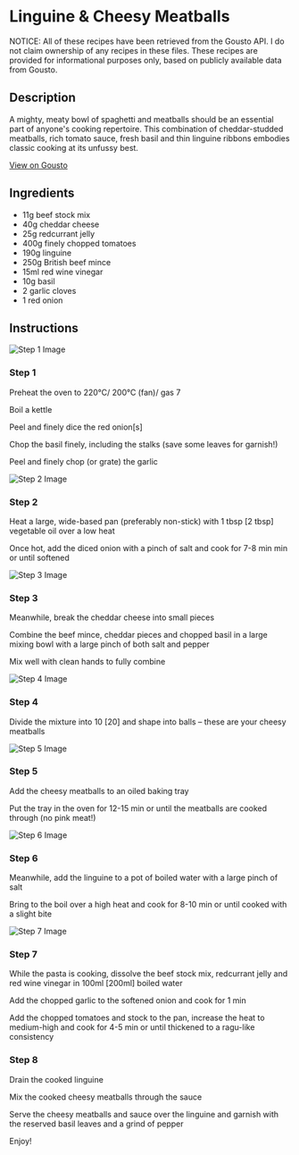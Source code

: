 # Linguine & Cheesy Meatballs

NOTICE: All of these recipes have been retrieved from the Gousto API. I do not claim ownership of any recipes in these files. These recipes are provided for informational purposes only, based on publicly available data from Gousto.

## Description

A mighty, meaty bowl of spaghetti and meatballs should be an essential part of anyone's cooking repertoire. This combination of cheddar-studded meatballs, rich tomato sauce, fresh basil and thin linguine ribbons embodies classic cooking at its unfussy best. 

[View on Gousto](https://www.gousto.co.uk/recipes/cookbook/spaghetti-cheesy-meatballs)

## Ingredients

- 11g beef stock mix
- 40g cheddar cheese
- 25g redcurrant jelly 
- 400g finely chopped tomatoes
- 190g linguine
- 250g British beef mince
- 15ml red wine vinegar
- 10g basil 
- 2 garlic cloves 
- 1 red onion

## Instructions

![Step 1 Image](https://production-media.gousto.co.uk/cms/recipe-step-image/669.-step-1-x200.jpg)

### Step 1

Preheat the oven to 220°C/ 200°C (fan)/ gas 7

Boil a kettle

Peel and finely dice the red onion<span class="text-danger">[s]</span>

Chop the basil finely, including the stalks (save some leaves for garnish!)

Peel and finely chop (or grate) the garlic

![Step 2 Image](https://production-media.gousto.co.uk/cms/recipe-step-image/669.-step-2-x200.jpg)

### Step 2

Heat a large, wide-based pan (preferably non-stick) with 1 tbsp<span class="text-danger"> [2 tbsp] </span>vegetable oil over a low heat

Once hot, add the diced onion with a pinch of salt and cook for 7-8 min min or until softened

![Step 3 Image](https://production-media.gousto.co.uk/cms/recipe-step-image/669.-step-3-x200.jpg)

### Step 3

Meanwhile, break the cheddar cheese into small pieces

Combine the beef mince, cheddar pieces and chopped basil in a large mixing bowl with a large pinch of both salt and pepper

Mix well with clean hands to fully combine

![Step 4 Image](https://production-media.gousto.co.uk/cms/recipe-step-image/669.-step-4-x200.jpg)

### Step 4

Divide the mixture into 10<span class="text-danger"> [20] </span>and shape into balls – these are your cheesy meatballs

![Step 5 Image](https://production-media.gousto.co.uk/cms/recipe-step-image/669.-step-5-x200.jpg)

### Step 5

Add the cheesy meatballs to an oiled baking tray

Put the tray in the oven for 12-15 min or until the meatballs are cooked through (no pink meat!)

![Step 6 Image](https://production-media.gousto.co.uk/cms/recipe-step-image/669.-step-6-x200.jpg)

### Step 6

Meanwhile, add the linguine to a pot of boiled water with a large pinch of salt

Bring to the boil over a high heat and cook for 8-10 min or until cooked with a slight bite

![Step 7 Image](https://production-media.gousto.co.uk/cms/recipe-step-image/669.-step-7-x200.jpg)

### Step 7

While the pasta is cooking, dissolve the beef stock mix, redcurrant jelly and red wine vinegar in 100ml <span class="text-danger">[200ml]</span> boiled water

Add the chopped garlic to the softened onion and cook for 1 min

Add the chopped tomatoes and stock to the pan, increase the heat to medium-high and cook for 4-5 min or until thickened to a ragu-like consistency

### Step 8

Drain the cooked linguine

Mix the cooked cheesy meatballs through the sauce

Serve the cheesy meatballs and sauce over the linguine and garnish with the reserved basil leaves and a grind of pepper

Enjoy!

